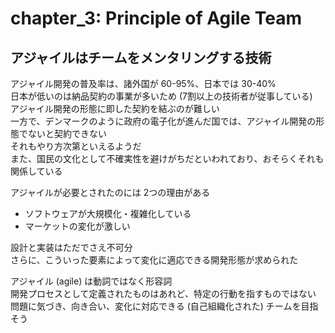 # chapter_3: Principle of Agile Team

## アジャイルはチームをメンタリングする技術

アジャイル開発の普及率は、諸外国が 60-95%、日本では 30-40%  
日本が低いのは納品契約の事業が多いため (7割以上の技術者が従事している)  
アジャイル開発の形態に即した契約を結ぶのが難しい  
一方で、デンマークのように政府の電子化が進んだ国では、アジャイル開発の形態でないと契約できない  
それもやり方次第といえるようだ  
また、国民の文化として不確実性を避けがちだといわれており、おそらくそれも関係している

アジャイルが必要とされたのには 2つの理由がある

- ソフトウェアが大規模化・複雑化している
- マーケットの変化が激しい

設計と実装はただでさえ不可分  
さらに、こういった要素によって変化に適応できる開発形態が求められた

アジャイル (agile) は動詞ではなく形容詞  
開発プロセスとして定義されたものはあれど、特定の行動を指すものではない  
問題に気づき、向き合い、変化に対応できる (自己組織化された) チームを目指そう
